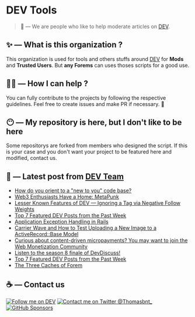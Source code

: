 # DEV Tools

> 🔧 — We are people who like to help moderate articles on [DEV](https://dev.to).

## ✨ — What is this organization ?

This organization is used for tools and others stuffs around [DEV](https://dev.to) for **Mods** and **Trusted Users**. But __any Forems__ can uses thoses scripts for a good use.


## 💪🏼 — How I can help ?

You can fully contribute to the projects by following the respective guidelines. Feel free to create issues and make PR if necessary. 🎉

## 😶 — My repository is here, but I don't like to be here

Some repositorys are forked from members who designed the script. If this is your case and you don't want your project to be featured here and modified, contact us.

## 📝 — Latest post from [DEV Team](https://dev.to/devteam)

<!-- BLOG-POST-LIST:START -->
- [How do you orient to a &quot;new to you&quot; code base?](https://dev.to/devteam/how-do-you-orient-to-a-new-to-you-code-base-178k)
- [Web3 Enthusiasts Have a Home: MetaPunk](https://dev.to/devteam/web3-enthusiasts-have-a-home-metapunk-3d60)
- [Lesser Known Features of DEV — Ignoring a Tag via Negative Follow Weights](https://dev.to/devteam/lesser-known-features-of-dev-ignoring-a-tag-via-negative-follow-weights-6cd)
- [Top 7 Featured DEV Posts from the Past Week](https://dev.to/devteam/top-7-featured-dev-posts-from-the-past-week-150c)
- [Application Exception Handling in Rails](https://dev.to/devteam/application-exception-handling-in-rails-1pbh)
- [Carrier Wave and How to Test Uploading a New Image to a ActiveRecord::Base Model](https://dev.to/devteam/carrier-wave-and-how-to-test-uploading-a-new-image-to-a-activerecordbase-model-foj)
- [Curious about content-driven micropayments? You may want to join the Web Monetization Community](https://dev.to/devteam/curious-about-content-driven-micropayments-you-may-want-to-join-the-web-monetization-community-4lk6)
- [Listen to the season 8 finale of DevDiscuss!](https://dev.to/devteam/listen-to-the-season-8-finale-of-devdiscuss-25db)
- [Top 7 Featured DEV Posts from the Past Week](https://dev.to/devteam/top-7-featured-dev-posts-from-the-past-week-3bd2)
- [The Three Caches of Forem](https://dev.to/devteam/the-three-caches-of-forem-492p)
<!-- BLOG-POST-LIST:END -->


## ☕ — Contact us

[![Follow me on DEV](https://img.shields.io/badge/dev.to-%2308090A.svg?&style=for-the-badge&logo=dev.to&logoColor=white&alt=devto)](https://dev.to/thomasbnt)
[![Contact me on Twitter @Thomasbnt_](https://img.shields.io/badge/Contact%20me%20on%20Twitter-%231DA1F2.svg?&style=for-the-badge&logo=twitter&logoColor=white&alt=twitter)](https://twitter.com/messages/1142357270-1142357270?text=Hello,%20I%20contact%20you%20from%20devtotools%20&recipient_id=1142357270) [![GitHub Sponsors](https://img.shields.io/badge/Sponsor%20me-%23EA54AE.svg?&style=for-the-badge&logo=github-sponsors&logoColor=white)](https://github.com/sponsors/thomasbnt)


